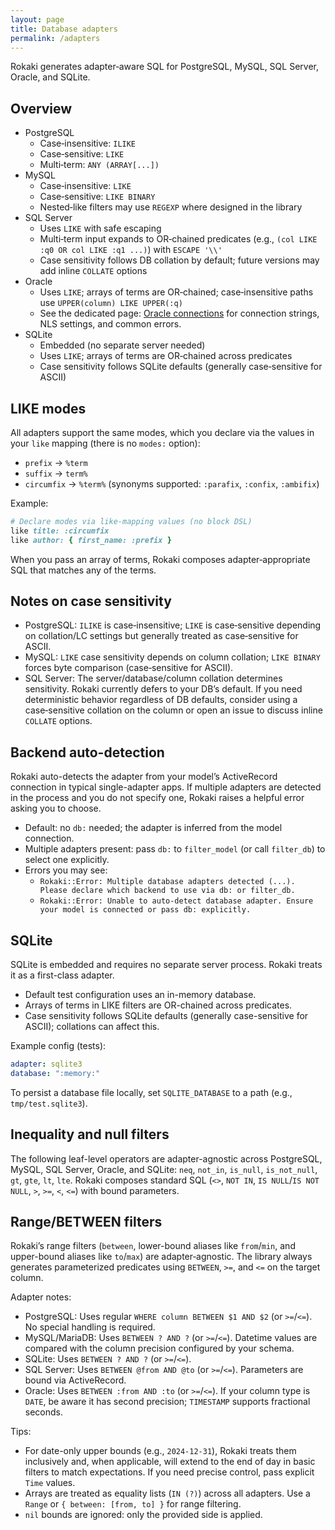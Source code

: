 ```yaml
---
layout: page
title: Database adapters
permalink: /adapters
---
```


Rokaki generates adapter‑aware SQL for PostgreSQL, MySQL, SQL Server, Oracle, and SQLite.

## Overview

- PostgreSQL
  - Case‑insensitive: `ILIKE`
  - Case‑sensitive: `LIKE`
  - Multi‑term: `ANY (ARRAY[...])`
- MySQL
  - Case‑insensitive: `LIKE`
  - Case‑sensitive: `LIKE BINARY`
  - Nested‑like filters may use `REGEXP` where designed in the library
- SQL Server
  - Uses `LIKE` with safe escaping
  - Multi‑term input expands to OR‑chained predicates (e.g., `(col LIKE :q0 OR col LIKE :q1 ...)`) with `ESCAPE '\\'`
  - Case sensitivity follows DB collation by default; future versions may add inline `COLLATE` options
- Oracle
  - Uses `LIKE`; arrays of terms are OR‑chained; case‑insensitive paths use `UPPER(column) LIKE UPPER(:q)`
  - See the dedicated page: [Oracle connections](/rokaki/adapters/oracle) for connection strings, NLS settings, and common errors.
- SQLite
  - Embedded (no separate server needed)
  - Uses `LIKE`; arrays of terms are OR‑chained across predicates
  - Case sensitivity follows SQLite defaults (generally case‑sensitive for ASCII)

## LIKE modes

All adapters support the same modes, which you declare via the values in your `like` mapping (there is no `modes:` option):

- `prefix` → `%term`
- `suffix` → `term%`
- `circumfix` → `%term%` (synonyms supported: `:parafix`, `:confix`, `:ambifix`)

Example:

```ruby
# Declare modes via like-mapping values (no block DSL)
like title: :circumfix
like author: { first_name: :prefix }
```

When you pass an array of terms, Rokaki composes adapter‑appropriate SQL that matches any of the terms.

## Notes on case sensitivity

- PostgreSQL: `ILIKE` is case‑insensitive; `LIKE` is case‑sensitive depending on collation/LC settings but generally treated as case‑sensitive for ASCII.
- MySQL: `LIKE` case sensitivity depends on column collation; `LIKE BINARY` forces byte comparison (case‑sensitive for ASCII).
- SQL Server: The server/database/column collation determines sensitivity. Rokaki currently defers to your DB’s default. If you need deterministic behavior regardless of DB defaults, consider using a case‑sensitive collation on the column or open an issue to discuss inline `COLLATE` options.


## Backend auto-detection

Rokaki auto-detects the adapter from your model’s ActiveRecord connection in typical single-adapter apps. If multiple adapters are detected in the process and you do not specify one, Rokaki raises a helpful error asking you to choose.

- Default: no `db:` needed; the adapter is inferred from the model connection.
- Multiple adapters present: pass `db:` to `filter_model` (or call `filter_db`) to select one explicitly.
- Errors you may see:
  - `Rokaki::Error: Multiple database adapters detected (...). Please declare which backend to use via db: or filter_db.`
  - `Rokaki::Error: Unable to auto-detect database adapter. Ensure your model is connected or pass db: explicitly.`

## SQLite

SQLite is embedded and requires no separate server process. Rokaki treats it as a first-class adapter.

- Default test configuration uses an in-memory database.
- Arrays of terms in LIKE filters are OR-chained across predicates.
- Case sensitivity follows SQLite defaults (generally case-sensitive for ASCII); collations can affect this.

Example config (tests):

```yaml
adapter: sqlite3
database: ":memory:"
```

To persist a database file locally, set `SQLITE_DATABASE` to a path (e.g., `tmp/test.sqlite3`).


## Inequality and null filters

The following leaf-level operators are adapter-agnostic across PostgreSQL, MySQL, SQL Server, Oracle, and SQLite: `neq`, `not_in`, `is_null`, `is_not_null`, `gt`, `gte`, `lt`, `lte`. Rokaki composes standard SQL (`<>`, `NOT IN`, `IS NULL`/`IS NOT NULL`, `>`, `>=`, `<`, `<=`) with bound parameters.

## Range/BETWEEN filters

Rokaki’s range filters (`between`, lower-bound aliases like `from`/`min`, and upper-bound aliases like `to`/`max`) are adapter‑agnostic. The library always generates parameterized predicates using `BETWEEN`, `>=`, and `<=` on the target column.

Adapter notes:
- PostgreSQL: Uses regular `WHERE column BETWEEN $1 AND $2` (or `>=`/`<=`). No special handling is required.
- MySQL/MariaDB: Uses `BETWEEN ? AND ?` (or `>=`/`<=`). Datetime values are compared with the column precision configured by your schema.
- SQLite: Uses `BETWEEN ? AND ?` (or `>=`/`<=`).
- SQL Server: Uses `BETWEEN @from AND @to` (or `>=`/`<=`). Parameters are bound via ActiveRecord.
- Oracle: Uses `BETWEEN :from AND :to` (or `>=`/`<=`). If your column type is `DATE`, be aware it has second precision; `TIMESTAMP` supports fractional seconds.

Tips:
- For date-only upper bounds (e.g., `2024-12-31`), Rokaki treats them inclusively and, when applicable, will extend to the end of day in basic filters to match expectations. If you need precise control, pass explicit `Time` values.
- Arrays are treated as equality lists (`IN (?)`) across all adapters. Use a `Range` or `{ between: [from, to] }` for range filtering.
- `nil` bounds are ignored: only the provided side is applied.

